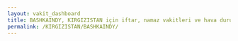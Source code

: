 ```yaml
---
layout: vakit_dashboard
title: BASHKAINDY, KIRGIZISTAN için iftar, namaz vakitleri ve hava durumu - ilçe/eyalet seç
permalink: /KIRGIZISTAN/BASHKAINDY/
---
```


<script type="text/javascript">
  var GLOBAL_COUNTRY = 'KIRGIZISTAN';
  var GLOBAL_CITY = 'BASHKAINDY';
  var GLOBAL_STATE = '';
  var lat = 72;
  var lon = 21;
</script>
